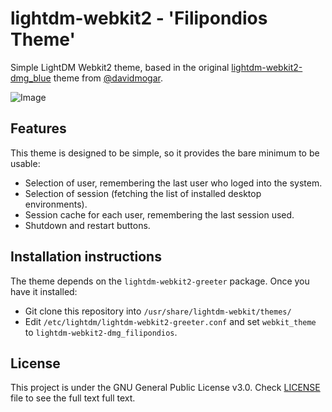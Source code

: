 # lightdm-webkit2 - 'Filipondios Theme'

Simple LightDM Webkit2 theme, based in the original <a href="https://github.com/davidmogar/lightdm-webkit2-dmg_blue">lightdm-webkit2-dmg_blue</a> theme from <a href="https://github.com/davidmogar">@davidmogar</a>.

![Image](https://github.com/davidmogar/lightdm-webkit2-dmg_blue/blob/resources/dmg_blue.png)

## Features

This theme is designed to be simple, so it provides the bare minimum to be usable:
* Selection of user, remembering the last user who loged into the system.
* Selection of session (fetching the list of installed desktop environments).
* Session cache for each user, remembering the last session used.
* Shutdown and restart buttons.

## Installation instructions

The theme depends on the `lightdm-webkit2-greeter` package. Once you have it installed:

* Git clone this repository into `/usr/share/lightdm-webkit/themes/`
* Edit `/etc/lightdm/lightdm-webkit2-greeter.conf` and set `webkit_theme` to `lightdm-webkit2-dmg_filipondios`.


## License

This project is under the GNU General Public License v3.0. Check [LICENSE](https://github.com/davidmogar/lightdm-webkit2-dmg_blue/blob/master/LICENSE) file to see the full text full text.
